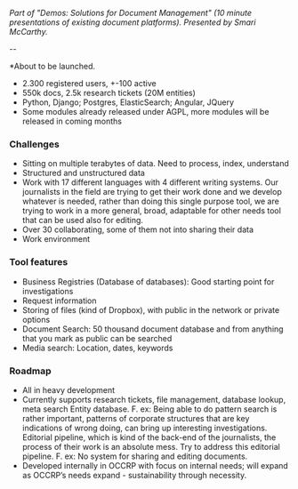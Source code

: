 _Part of "Demos: Solutions for Document Management" (10 minute presentations of existing document platforms). Presented by Smari McCarthy._

--

*About to be launched.
* 2.300 registered users, +-100 active 
* 550k docs, 2.5k research tickets (20M entities)
* Python, Django; Postgres, ElasticSearch; Angular, JQuery
* Some modules already released under AGPL, more modules will be released in coming months

### Challenges
* Sitting on multiple terabytes of data. Need to process, index, understand
* Structured and unstructured data
* Work with 17 different languages with 4 different writing systems. Our journalists in the field are trying to get their work done and we develop whatever is needed, rather than doing this single purpose tool, we are trying to work in a more general, broad, adaptable for other needs tool that can be used also for editing.
* Over 30 collaborating, some of them not into sharing their data
* Work environment

### Tool features
* Business Registries (Database of databases): Good starting point for investigations
* Request information 
* Storing of files (kind of Dropbox), with public in the network or private options
* Document Search: 50 thousand  document database and from anything that you mark as public can be searched 
* Media search: Location, dates, keywords

### Roadmap
* All in heavy development
* Currently supports research tickets, file management, database lookup, meta search
Entity database. F. ex: Being able to do pattern search is rather important, patterns of corporate structures that are key indications of wrong doing, can bring up interesting investigations.
Editorial pipeline, which is kind of the back-end of the journalists, the process of their work is an absolute mess. Try to address this editorial pipeline. F. ex: No system for sharing and editing documents.
* Developed internally in OCCRP with focus on internal needs; will expand as OCCRP’s needs expand - sustainability through necessity.